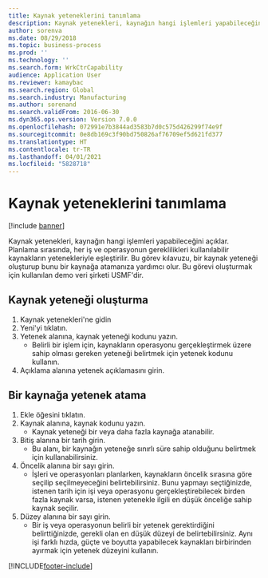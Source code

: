 ```yaml
---
title: Kaynak yeteneklerini tanımlama
description: Kaynak yetenekleri, kaynağın hangi işlemleri yapabileceğini açıklar.
author: sorenva
ms.date: 08/29/2018
ms.topic: business-process
ms.prod: ''
ms.technology: ''
ms.search.form: WrkCtrCapability
audience: Application User
ms.reviewer: kamaybac
ms.search.region: Global
ms.search.industry: Manufacturing
ms.author: sorenand
ms.search.validFrom: 2016-06-30
ms.dyn365.ops.version: Version 7.0.0
ms.openlocfilehash: 072991e7b3844ad3583b7d0c575d426299f74e9f
ms.sourcegitcommit: 0e8db169c3f90bd750826af76709ef5d621fd377
ms.translationtype: HT
ms.contentlocale: tr-TR
ms.lasthandoff: 04/01/2021
ms.locfileid: "5828718"
---
```

# <a name="define-resource-capabilities"></a>Kaynak yeteneklerini tanımlama

[!include [banner](../../includes/banner.md)]

Kaynak yetenekleri, kaynağın hangi işlemleri yapabileceğini açıklar. Planlama sırasında, her iş ve operasyonun gereklilikleri kullanılabilir kaynakların yetenekleriyle eşleştirilir. Bu görev kılavuzu, bir kaynak yeteneği oluşturup bunu bir kaynağa atamanıza yardımcı olur. Bu görevi oluşturmak için kullanılan demo veri şirketi USMF'dir.


## <a name="create-a-resource-capability"></a>Kaynak yeteneği oluşturma
1. Kaynak yetenekleri'ne gidin
2. Yeni'yi tıklatın.
3. Yetenek alanına, kaynak yeteneği kodunu yazın.
    * Belirli bir işlem için, kaynakların operasyonu gerçekleştirmek üzere sahip olması gereken yeteneği belirtmek için yetenek kodunu kullanın.  
4. Açıklama alanına yetenek açıklamasını girin.

## <a name="assign-capability-to-a-resource"></a>Bir kaynağa yetenek atama
1. Ekle öğesini tıklatın.
2. Kaynak alanına, kaynak kodunu yazın.
    * Kaynak yeteneği bir veya daha fazla kaynağa atanabilir.  
3. Bitiş alanına bir tarih girin.
    * Bu alanı, bir kaynağın yeteneğe sınırlı süre sahip olduğunu belirtmek için kullanabilirsiniz.  
4. Öncelik alanına bir sayı girin.
    * İşleri ve operasyonları planlarken, kaynakların öncelik sırasına göre seçilip seçilmeyeceğini belirtebilirsiniz. Bunu yapmayı seçtiğinizde, istenen tarih için işi veya operasyonu gerçekleştirebilecek birden fazla kaynak varsa, istenen yetenekle ilgili en düşük önceliğe sahip kaynak seçilir.  
5. Düzey alanına bir sayı girin.
    * Bir iş veya operasyonun belirli bir yetenek gerektirdiğini belirttiğinizde, gerekli olan en düşük düzeyi de belirtebilirsiniz. Aynı işi farklı hızda, güçte ve boyutta yapabilecek kaynakları birbirinden ayırmak için yetenek düzeyini kullanın.  



[!INCLUDE[footer-include](../../../includes/footer-banner.md)]